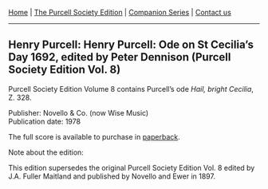 [Home](../index.md)  |  [The Purcell Society Edition](../purcell-society-edition.md)  |  [Companion Series](../purcell-society-companion-series.md)  |  [Contact us](../contact-us.md)

***  

## Henry Purcell: Henry Purcell: Ode on St Cecilia’s Day 1692, edited by Peter Dennison (Purcell Society Edition Vol. 8)  

Purcell Society Edition Volume 8 contains Purcell’s ode *Hail, bright Cecilia*, Z. 328.  

Publisher: Novello & Co. (now Wise Music)  
Publication date: 1978  

The full score is available to purchase in [paperback](https://www.musicroom.com/product/musnov151008/henry-purcell-ode-on-st-cecilia-s-day-1692-mixed-choir.aspx).  

Note about the edition:  

This edition supersedes the original Purcell Society Edition Vol. 8 edited by J.A. Fuller Maitland and published by Novello and Ewer in 1897.
